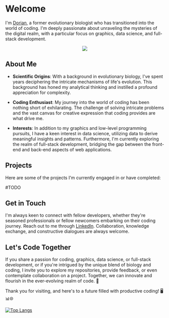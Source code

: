 # Welcome

I'm [Dorian](https://www.linkedin.com/in/dorianjagusch), a former evolutionary biologist who has transitioned into the world of coding. I'm deeply passionate about unraveling the mysteries of the digital realm, with a particular focus on graphics, data science, and full-stack development.

<p align="center">
  <a href="https://skillicons.dev">
    <img src="https://skillicons.dev/icons?i=c,cpp,r,js,nextjs,css,html,react,figma,docker,git,bash,vscode,emacs,linux,regex&perline=5" />
  </a>
</p>

## About Me

- **Scientific Origins**: With a background in evolutionary biology, I've spent years deciphering the intricate mechanisms of life's evolution. This background has honed my analytical thinking and instilled a profound appreciation for complexity.

- **Coding Enthusiast**: My journey into the world of coding has been nothing short of exhilarating. The challenge of solving intricate problems and the vast canvas for creative expression that coding provides are what drive me.

- **Interests**: In addition to my graphics and low-level programming pursuits, I have a keen interest in data science, utilizing data to derive meaningful insights and patterns. Furthermore, I'm currently exploring the realm of full-stack development, bridging the gap between the front-end and back-end aspects of web applications.

## Projects

Here are some of the projects I'm currently engaged in or have completed:

#TODO


## Get in Touch

I'm always keen to connect with fellow developers, whether they're seasoned professionals or fellow newcomers embarking on their coding journey. Reach out to me through [LinkedIn](https://www.linkedin.com/in/dorianjagusch). Collaboration, knowledge exchange, and constructive dialogues are always welcome.

## Let's Code Together

If you share a passion for coding, graphics, data science, or full-stack development, or if you're intrigued by the unique blend of biology and coding, I invite you to explore my repositories, provide feedback, or even contemplate collaboration on a project. Together, we can innovate and flourish in the ever-evolving realm of code. 🚀

Thank you for visiting, and here's to a future filled with productive coding! 🖥️📊🌐

[![Top Langs](https://github-readme-stats.vercel.app/api/top-langs/?username=dorianjagusch)](https://github.com/anuraghazra/github-readme-stats)
